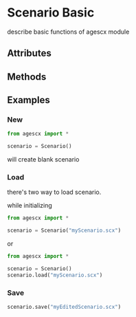 # Scenario Basic

describe basic functions of agescx module

## Attributes

## Methods

## Examples

### New

```python
from agescx import *

scenario = Scenario()
```

will create blank scenario

### Load

there's two way to load scenario.

while initializing 

```python
from agescx import *

scenario = Scenario("myScenario.scx")
```

or 

```python
from agescx import *

scenario = Scenario()
scenario.load("myScenario.scx")
```

### Save

```python
scenario.save("myEditedScenario.scx")
```
